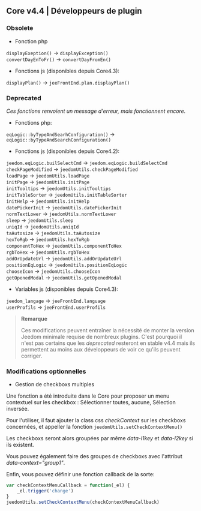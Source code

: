 ## Core v4.4 | Développeurs de plugin

### Obsolete

- Fonction php

`displayExeption()` -> `displayException()`  
`convertDayEnToFr()` -> `convertDayFromEn()`

- Fonctions js (disponibles depuis Core4.3):

`displayPlan()` -> `jeeFrontEnd.plan.displayPlan()`

### Deprecated

*Ces fonctions renvoient un message d'erreur, mais fonctionnent encore.*

- Fonctions php:

`eqLogic::byTypeAndSearhConfiguration()` -> `eqLogic::byTypeAndSearchConfiguration()`  

- Fonctions js (disponibles depuis Core4.2):

`jeedom.eqLogic.builSelectCmd` -> `jeedom.eqLogic.buildSelectCmd`  
`checkPageModified` -> `jeedomUtils.checkPageModified`  
`loadPage` -> `jeedomUtils.loadPage`  
`initPage` -> `jeedomUtils.initPage`  
`initTooltips` -> `jeedomUtils.initTooltips`  
`initTableSorter` -> `jeedomUtils.initTableSorter`  
`initHelp` -> `jeedomUtils.initHelp`  
`datePickerInit` -> `jeedomUtils.datePickerInit`  
`normTextLower` -> `jeedomUtils.normTextLower`  
`sleep` -> `jeedomUtils.sleep`  
`uniqId` -> `jeedomUtils.uniqId`  
`taAutosize` -> `jeedomUtils.taAutosize`  
`hexToRgb` -> `jeedomUtils.hexToRgb`  
`componentToHex` -> `jeedomUtils.componentToHex`  
`rgbToHex` -> `jeedomUtils.rgbToHex`  
`addOrUpdateUrl` -> `jeedomUtils.addOrUpdateUrl`  
`positionEqLogic` -> `jeedomUtils.positionEqLogic`  
`chooseIcon` -> `jeedomUtils.chooseIcon`  
`getOpenedModal` -> `jeedomUtils.getOpenedModal`  

- Variables js (disponibles depuis Core4.3):

`jeedom_langage` -> `jeeFrontEnd.language`  
`userProfils` -> `jeeFrontEnd.userProfils`

> **Remarque**
>
> Ces modifications peuvent entraîner la nécessité de monter la version Jeedom minimale requise de nombreux plugins. C'est pourquoi il n'est pas certains que les *deprecated* resteront en stable v4.4 mais ils permettent au moins aux développeurs de voir ce qu'ils peuvent corriger.

### Modifications optionnelles

- Gestion de checkboxs multiples

Une fonction a été introduite dans le Core pour proposer un menu contextuel sur les checkbox : Sélectionner toutes, aucune, Sélection inversée.

Pour l'utiliser, il faut ajouter la class css *checkContext* sur les checkboxs concernées, et appeller la fonction ``jeedomUtils.setCheckContextMenu()``

Les checkboxs seront alors groupées par même *data-l1key* et *data-l2key* si ils existent.

Vous pouvez également faire des groupes de checkboxs avec l'attribut *data-context="group1"*.

Enfin, vous pouvez définir une fonction callback de la sorte:

````js
var checkContextMenuCallback = function(_el) {
    _el.trigger('change')
}
jeedomUtils.setCheckContextMenu(checkContextMenuCallback)
````

